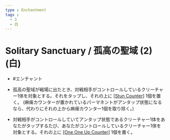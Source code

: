 ```yaml
---
type : Enchantment
tags : 
  - 3
  - 白
---
```

# Solitary Sanctuary / 孤高の聖域 (2)(白)

* #エンチャント

* 孤高の聖域が戦場に出たとき、対戦相手がコントロールしているクリーチャー1体を対象とする。それをタップし、それの上に [[Stun Counter]] 1個を置く。 (麻痺カウンターが置かれているパーマネントがアンタップ状態になるなら、代わりにそれの上から麻痺カウンター1個を取り除く。)
* 対戦相手がコントロールしていてアンタップ状態であるクリーチャー1体をあなたがタップするたび、あなたがコントロールしているクリーチャー1体を対象とする。それの上に [[One One Up Counter]] 1個を置く。


[//begin]: # "Autogenerated link references for markdown compatibility"
[Stun Counter]: <../../Counters/Stun Counter.md> "Stun Counter / 麻痺カウンター"
[One One Up Counter]: <../../Counters/One One Up Counter.md> "+1/+1 Counter / +1/+1カウンター"
[//end]: # "Autogenerated link references"

